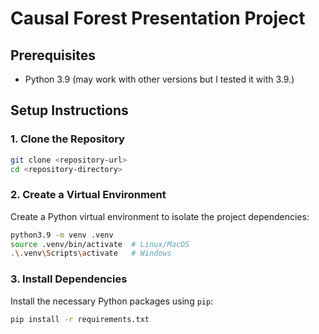 # Causal Forest Presentation Project

## Prerequisites

- Python 3.9 (may work with other versions but I tested it with 3.9.)

## Setup Instructions

### 1. Clone the Repository
```bash
git clone <repository-url>
cd <repository-directory>
```

### 2. Create a Virtual Environment
Create a Python virtual environment to isolate the project dependencies:
```bash
python3.9 -m venv .venv
source .venv/bin/activate  # Linux/MacOS
.\.venv\Scripts\activate   # Windows
```

### 3. Install Dependencies
Install the necessary Python packages using `pip`:
```bash
pip install -r requirements.txt
```